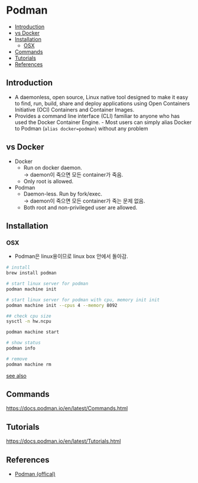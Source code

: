 # Podman

- [Introduction](#introduction)
- [vs Docker](#vs-docker)
- [Installation](#installation)
  - [OSX](#osx)
- [Commands](#commands)
- [Tutorials](#tutorials)
- [References](#references)

## Introduction

- A daemonless, open source, Linux native tool designed to make it easy to find, run, build, share and deploy applications using Open Containers Initiative (OCI) Containers and Container Images.
- Provides a command line interface (CLI) familiar to anyone who has used the Docker Container Engine. - Most users can simply alias Docker to Podman (`alias docker=podman`) without any problem

## vs Docker

- Docker
  - Run on docker daemon.  
    -> daemon이 죽으면 모든 container가 죽음.
  - Only root is allowed.
- Podman
  - Daemon-less. Run by fork/exec.  
    -> daemon이 죽으면 모든 container가 죽는 문제 없음.
  - Both root and non-privileged user are allowed.

## Installation

### OSX

- Podman은 linux용이므로 linux box 안에서 돌아감.

```sh
# install
brew install podman

# start linux server for podman
podman machine init

# start linux server for podman with cpu, memory init init
podman machine init --cpus 4 --memory 8092

## check cpu size
sysctl -n hw.ncpu

podman machine start

# show status
podman info

# remove
podman machine rm
```

[see also](https://podman.io/getting-started/installation)

## Commands

https://docs.podman.io/en/latest/Commands.html

## Tutorials

https://docs.podman.io/en/latest/Tutorials.html

## References

- [Podman (offical)](https://docs.podman.io/en/latest/index.html)
